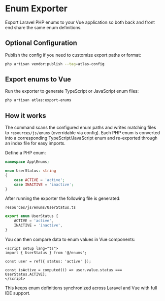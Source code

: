 # Enum Exporter

Export Laravel PHP enums to your Vue application so both back and front end share the same enum definitions.

## Optional Configuration

Publish the config if you need to customize export paths or format:

```bash
php artisan vendor:publish --tag=atlas-config
```

## Export enums to Vue

Run the exporter to generate TypeScript or JavaScript enum files:

```bash
php artisan atlas:export-enums
```

## How it works

The command scans the configured enum paths and writes matching files to `resources/js/enums` (overridable via config). Each PHP enum is converted into a corresponding TypeScript/JavaScript enum and re-exported through an index file for easy imports.

Define a PHP enum:

```php
namespace App\Enums;

enum UserStatus: string
{
    case ACTIVE = 'active';
    case INACTIVE = 'inactive';
}
```

After running the exporter the following file is generated:

`resources/js/enums/UserStatus.ts`

```ts
export enum UserStatus {
    ACTIVE = 'active',
    INACTIVE = 'inactive',
}
```

You can then compare data to enum values in Vue components:

```vue
<script setup lang="ts">
import { UserStatus } from '@/enums';

const user = ref({ status: 'active' });

const isActive = computed(() => user.value.status === UserStatus.ACTIVE);
</script>
```

This keeps enum definitions synchronized across Laravel and Vue with full IDE support.
